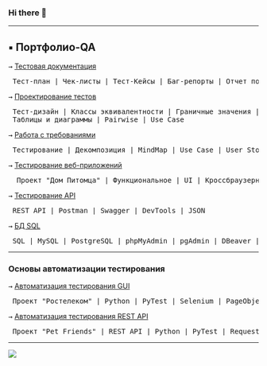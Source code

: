 ### Hi there 👋

<!--
**Elena-Belova/Elena-Belova** is a ✨ _special_ ✨ repository because its `README.md` (this file) appears on your GitHub profile.

Here are some ideas to get you started:

- 🔭 I’m currently working on ...
- 🌱 I’m currently learning ...
- 👯 I’m looking to collaborate on ...
- 🤔 I’m looking for help with ...
- 💬 Ask me about ...
- 📫 How to reach me: ...
- 😄 Pronouns: ...
- ⚡ Fun fact: ...
-->

<hr>

## &#9642; Портфолио-QA

<kbd>&#8594;</kbd> [Тестовая документация]()
<pre> Тест-план | Чек-листы | Тест-Кейсы | Баг-репорты | Отчет по тестированию | JIRA </pre>

<kbd>&#8594;</kbd> [Проектирование тестов]()
<pre> Тест-дизайн | Классы эквивалентности | Граничные значения | Доменный анализ 
 Таблицы и диаграммы | Pairwise | Use Case </pre>

<kbd>&#8594;</kbd> [Работа с требованиями]()
<pre> Тестирование | Декомпозиция | MindMap | Use Case | User Story Mapping | Example Mapping </pre>

<kbd>&#8594;</kbd> [Тестирование веб-приложений]()
<pre>  Проект "Дом Питомца" | Функциональное | UI | Кроссбраузерное | Кроссплатформенное </pre>

<kbd>&#8594;</kbd> [Тестирование API]()
<pre> REST API | Postman | Swagger | DevTools | JSON </pre>

<kbd>&#8594;</kbd> [БД SQL]()
<pre> SQL | MySQL | PostgreSQL | phpMyAdmin | pgAdmin | DBeaver | TablePlus </pre>

<hr>

### Основы автоматизации тестирования

<kbd>&#8594;</kbd> [Автоматизация тестирования GUI]()
<pre> Проект "Ростелеком" | Python | PyTest | Selenium | PageObject </pre>

<kbd>&#8594;</kbd> [Автоматизация тестирования REST API]()
<pre> Проект "Pet Friends" | REST API | Python | PyTest | Requests </pre>

<hr>

![](https://komarev.com/ghpvc/?username=Elena-Belova&style=flat&color=lightgrey)

<!--
![Visitor Badge](https://visitor-badge.laobi.icu/badge?page_id=Elena-Belova)
![Visitor Badge](https://visitor-badge.laobi.icu/badge?page_id=Elena-Belova&right_color=lightgrey)

-->
